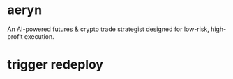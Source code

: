 # aeryn
An AI-powered futures &amp; crypto trade strategist designed for low-risk, high-profit execution.
# trigger redeploy
